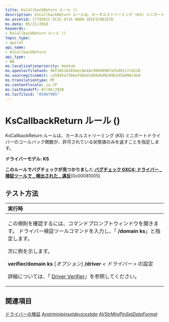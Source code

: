 ```yaml
---
title: KsCallbackReturn ルール ()
description: KsCallbackReturn ルールは、カーネルストリーミング (KS) ミニポートドライバーのコールバック関数が、許可されている状態値のみを返すことを指定します。
ms.assetid: 1779301C-5C2C-471F-88D8-3E5F2C90357D
ms.date: 05/21/2018
keywords:
- KsCallbackReturn ルール ()
topic_type:
- apiref
api_name:
- KsCallbackReturn
api_type:
- NA
ms.localizationpriority: medium
ms.openlocfilehash: d0f18516283eec8e48c99609907a55d9117cb228
ms.sourcegitcommit: ca5045a739eefd6ed14b9dbd9249b335e090c4e9
ms.translationtype: MT
ms.contentlocale: ja-JP
ms.lasthandoff: 07/06/2020
ms.locfileid: "85967985"
---
```

# <a name="kscallbackreturn-rule-"></a>KsCallbackReturn ルール ()


KsCallbackReturn ルールは、カーネルストリーミング (KS) ミニポートドライバーのコールバック関数が、許可されている状態値のみを返すことを指定します。

**ドライバーモデル: KS**

**このルールでバグチェックが見つかりまし**た:[**バグチェック 0XC4: ドライバー \_ 検証ツールで \_ 検出された \_ 違反**](https://docs.microsoft.com/windows-hardware/drivers/debugger/bug-check-0xc4--driver-verifier-detected-violation)(0x00081005)


<a name="how-to-test"></a>テスト方法
-----------

<table>
<colgroup>
<col width="100%" />
</colgroup>
<thead>
<tr class="header">
<th align="left">実行時</th>
</tr>
</thead>
<tbody>
<tr class="odd">
<td align="left"><p>この規則を確認するには、コマンドプロンプトウィンドウを開きます。 ドライバー検証ツールコマンドを入力し、「 <strong>/domain ks</strong>」と指定します。</p>
<p>次に例を示します。</p>
<p><strong>verifier/domain ks</strong> [<em>オプション</em>] <strong>/driver</strong> <em> &lt; ドライバー &gt; </em>の設定</p>
<p>詳細については、「 <a href="https://docs.microsoft.com/windows-hardware/drivers/devtest/driver-verifier" data-raw-source="[Driver Verifier](https://docs.microsoft.com/windows-hardware/drivers/devtest/driver-verifier)">Driver Verifier</a>」を参照してください。</p></td>
</tr>
</tbody>
</table>

 

<a name="see-also"></a>関連項目
--------

[ドライバーの検証](https://docs.microsoft.com/windows-hardware/drivers/devtest/driver-verifier) 
[*Avstrminipinsetdevicestate*](https://docs.microsoft.com/windows-hardware/drivers/ddi/ks/nc-ks-pfnkspinsetdevicestate) 
[*AVStrMiniPinSetDataFormat*](https://docs.microsoft.com/windows-hardware/drivers/ddi/ks/nc-ks-pfnkspinsetdataformat)
 

 





